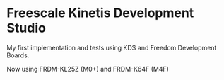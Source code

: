 Freescale Kinetis Development Studio
==

My first implementation and tests using KDS and Freedom Development Boards.

Now using FRDM-KL25Z (M0+) and FRDM-K64F (M4F)


